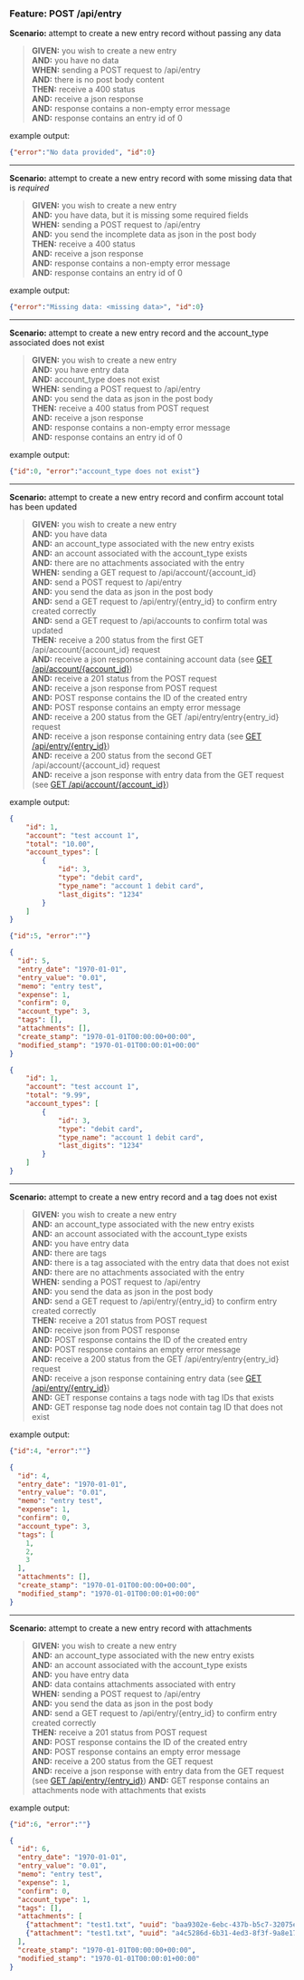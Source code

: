 ### Feature: POST /api/entry

**Scenario:** attempt to create a new entry record without passing any data
> **GIVEN:** you wish to create a new entry  
> **AND:** you have no data  
> **WHEN:** sending a POST request to /api/entry  
> **AND:** there is no post body content  
> **THEN:** receive a 400 status  
> **AND:** receive a json response  
> **AND:** response contains a non-empty error message  
> **AND:** response contains an entry id of 0

example output:
```json
{"error":"No data provided", "id":0}
```

- - -

**Scenario:** attempt to create a new entry record with some missing data that is _required_
> **GIVEN:** you wish to create a new entry  
> **AND:** you have data, but it is missing some required fields  
> **WHEN:** sending a POST request to /api/entry  
> **AND:** you send the incomplete data as json in the post body  
> **THEN:** receive a 400 status  
> **AND:** receive a json response  
> **AND:** response contains a non-empty error message  
> **AND:** response contains an entry id of 0

example output:
```json
{"error":"Missing data: <missing data>", "id":0}
```

- - -

**Scenario:** attempt to create a new entry record and the account_type associated does not exist
> **GIVEN:** you wish to create a new entry  
> **AND:** you have entry data  
> **AND:** account_type does not exist  
> **WHEN:** sending a POST request to /api/entry  
> **AND:** you send the data as json in the post body  
> **THEN:** receive a 400 status from POST request  
> **AND:** receive a json response  
> **AND:** response contains a non-empty error message  
> **AND:** response contains an entry id of 0

example output:
```json
{"id":0, "error":"account_type does not exist"}
```

- - -

**Scenario:** attempt to create a new entry record and confirm account total has been updated
> **GIVEN:** you wish to create a new entry  
> **AND:** you have data  
> **AND:** an account_type associated with the new entry exists  
> **AND:** an account associated with the account_type exists  
> **AND:** there are no attachments associated with the entry  
> **WHEN:** sending a GET request to /api/account/{account_id}  
> **AND:** send a POST request to /api/entry  
> **AND:** you send the data as json in the post body  
> **AND:** send a GET request to /api/entry/{entry_id} to confirm entry created correctly  
> **AND:** send a GET request to /api/accounts to confirm total was updated  
> **THEN:** receive a 200 status from the first GET /api/account/{account_id} request  
> **AND:** receive a json response containing account data (see [GET /api/account/{account_id}](GET_API_ACCOUNT_ACCOUNTID.md]))  
> **AND:** receive a 201 status from the POST request  
> **AND:** receive a json response from POST request  
> **AND:** POST response contains the ID of the created entry  
> **AND:** POST response contains an empty error message  
> **AND:** receive a 200 status from the GET /api/entry/entry{entry_id} request  
> **AND:** receive a json response containing entry data (see [GET /api/entry/{entry_id}](GET_API_ENTRY_ENTRYID.md))  
> **AND:** receive a 200 status from the second GET /api/account/{account_id} request  
> **AND:** receive a json response with entry data from the GET request (see [GET /api/account/{account_id}](GET_API_ACCOUNT_ACCOUNTID.md]))  

example output:
```json
{
    "id": 1,
    "account": "test account 1",
    "total": "10.00",
    "account_types": [
        {
            "id": 3,
            "type": "debit card",
            "type_name": "account 1 debit card",
            "last_digits": "1234"
        }
    ]
}
```
```json
{"id":5, "error":""}
```
```json
{
  "id": 5,
  "entry_date": "1970-01-01",
  "entry_value": "0.01",
  "memo": "entry test",
  "expense": 1,
  "confirm": 0,
  "account_type": 3,
  "tags": [],
  "attachments": [],
  "create_stamp": "1970-01-01T00:00:00+00:00",
  "modified_stamp": "1970-01-01T00:00:01+00:00"
}
```
```json
{
    "id": 1,
    "account": "test account 1",
    "total": "9.99",
    "account_types": [
        {
            "id": 3,
            "type": "debit card",
            "type_name": "account 1 debit card",
            "last_digits": "1234"
        }
    ]
}
```

- - -

**Scenario:** attempt to create a new entry record and a tag does not exist
> **GIVEN:** you wish to create a new entry  
> **AND:** an account_type associated with the new entry exists  
> **AND:** an account associated with the account_type exists  
> **AND:** you have entry data  
> **AND:** there are tags  
> **AND:** there is a tag associated with the entry data that does not exist  
> **AND:** there are no attachments associated with the entry  
> **WHEN:** sending a POST request to /api/entry  
> **AND:** you send the data as json in the post body  
> **AND:** send a GET request to /api/entry/{entry_id} to confirm entry created correctly  
> **THEN:** receive a 201 status from POST request  
> **AND:** receive json from POST response  
> **AND:** POST response contains the ID of the created entry  
> **AND:** POST response contains an empty error message  
> **AND:** receive a 200 status from the GET /api/entry/entry{entry_id} request  
> **AND:** receive a json response containing entry data (see [GET /api/entry/{entry_id}](GET_API_ENTRY_ENTRYID.md))  
> **AND:** GET response contains a tags node with tag IDs that exists  
> **AND:** GET response tag node does not contain tag ID that does not exist  

example output:
```json
{"id":4, "error":""}
```
```json
{
  "id": 4,
  "entry_date": "1970-01-01",
  "entry_value": "0.01",
  "memo": "entry test",
  "expense": 1,
  "confirm": 0,
  "account_type": 3,
  "tags": [
    1,
    2,
    3
  ],
  "attachments": [],
  "create_stamp": "1970-01-01T00:00:00+00:00",
  "modified_stamp": "1970-01-01T00:00:01+00:00"
}
```

- - -

**Scenario:** attempt to create a new entry record with attachments
> **GIVEN:** you wish to create a new entry  
> **AND:** an account_type associated with the new entry exists  
> **AND:** an account associated with the account_type exists  
> **AND:** you have entry data  
> **AND:** data contains attachments associated with entry  
> **WHEN:** sending a POST request to /api/entry  
> **AND:** you send the data as json in the post body  
> **AND:** send a GET request to /api/entry/{entry_id} to confirm entry created correctly  
> **THEN:** receive a 201 status from POST request  
> **AND:** POST response contains the ID of the created entry  
> **AND:** POST response contains an empty error message  
> **AND:** receive a 200 status from the GET request  
> **AND:** receive a json response with entry data from the GET request (see [GET /api/entry/{entry_id}](GET_API_ENTRY_ENTRYID.md))
> **AND:** GET response contains an attachments node with attachments that exists  

example output:
```json
{"id":6, "error":""}
```
```json
{
  "id": 6,
  "entry_date": "1970-01-01",
  "entry_value": "0.01",
  "memo": "entry test",
  "expense": 1,
  "confirm": 0,
  "account_type": 1,
  "tags": [],
  "attachments": [
    {"attachment": "test1.txt", "uuid": "baa9302e-6ebc-437b-b5c7-32075e7a3ddd"},
    {"attachment": "test1.txt", "uuid": "a4c5286d-6b31-4ed3-8f3f-9a8e17e753f3"}
  ],
  "create_stamp": "1970-01-01T00:00:00+00:00",
  "modified_stamp": "1970-01-01T00:00:01+00:00"
}
```